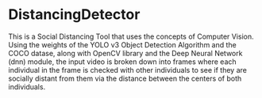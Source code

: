 # DistancingDetector
This is a Social Distancing Tool that uses the concepts of Computer Vision. Using the weights of the YOLO v3 Object Detection Algorithm and the COCO datase,
along with OpenCV library and the Deep Neural Network (dnn) module, the input video is broken down into frames where each individual in the frame is checked
with other individuals to see if they are socially distant from them via the distance between the centers of both individuals.
